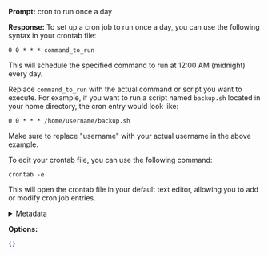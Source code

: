 **Prompt:**
cron to run once a day

**Response:**
To set up a cron job to run once a day, you can use the following syntax in your crontab file:

```
0 0 * * * command_to_run
```

This will schedule the specified command to run at 12:00 AM (midnight) every day. 

Replace `command_to_run` with the actual command or script you want to execute. For example, if you want to run a script named `backup.sh` located in your home directory, the cron entry would look like:

```
0 0 * * * /home/username/backup.sh
```

Make sure to replace "username" with your actual username in the above example.

To edit your crontab file, you can use the following command:

```
crontab -e
```

This will open the crontab file in your default text editor, allowing you to add or modify cron job entries.

<details><summary>Metadata</summary>

- Duration: 5096 ms
- Datetime: 2023-09-07T18:38:28.199956
- Model: gpt-3.5-turbo-0613

</details>

**Options:**
```json
{}
```

